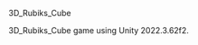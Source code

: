 3D_Rubiks_Cube                                   
                                                 
3D_Rubiks_Cube game using Unity 2022.3.62f2.
                                                 
